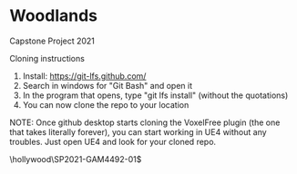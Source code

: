 # Woodlands
 Capstone Project 2021

Cloning instructions

1. Install: https://git-lfs.github.com/
2. Search in windows for "Git Bash" and open it
3. In the program that opens, type "git lfs install" (without the quotations)
4. You can now clone the repo to your location

NOTE: Once github desktop starts cloning the VoxelFree plugin (the one that takes literally forever), you can start working in UE4 without any troubles. Just open UE4 and look for your cloned repo.

\\hollywood\SP2021-GAM4492-01$
